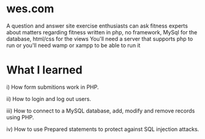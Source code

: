# wes.com
A question and answer site exercise enthusiasts can ask fitness experts about matters regarding fitness 
written in php, no framework, MySql for the database, html/css for the views
You'll need a server that supports php to run or you'll need wamp or xampp to be able to run it

# What I learned

i)   How form submitions work in PHP.

ii)  How to login and log out users.

iii) How to connect to a MySQL database, add, modify and remove records using PHP.

iv)  How to use Prepared statements to protect against SQL injection attacks.
